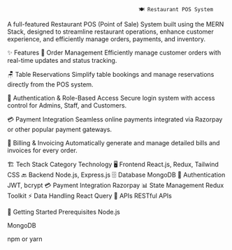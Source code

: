                                               🍽️ Restaurant POS System


A full-featured Restaurant POS (Point of Sale) System built using the MERN Stack, designed to streamline restaurant operations, enhance customer experience, and efficiently manage orders, payments, and inventory.

✨ Features
🧾 Order Management
Efficiently manage customer orders with real-time updates and status tracking.

🪑 Table Reservations
Simplify table bookings and manage reservations directly from the POS system.

🔐 Authentication & Role-Based Access
Secure login system with access control for Admins, Staff, and Customers.

💳 Payment Integration
Seamless online payments integrated via Razorpay or other popular payment gateways.

🧾 Billing & Invoicing
Automatically generate and manage detailed bills and invoices for every order.

🏗️ Tech Stack
Category	Technology
🖥️ Frontend	React.js, Redux, Tailwind CSS
🔙 Backend	Node.js, Express.js
🗄️ Database	MongoDB
🔐 Authentication	JWT, bcrypt
💳 Payment Integration	Razorpay
📊 State Management	Redux Toolkit
⚡ Data Handling	React Query
🔗 APIs	RESTful APIs

🚀 Getting Started
Prerequisites
Node.js

MongoDB

npm or yarn
